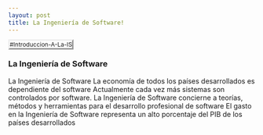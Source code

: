 ```yaml
---
layout: post
title: La Ingeniería de Software!
---
```


<tagg style="
    font-size: 12px;
    border-style: outset;
">#Introduccion-A-La-IS</tagg>

### La Ingeniería de Software
La Ingeniería de Software La economía de todos los países desarrollados es dependiente del software Actualmente cada vez más sistemas son controlados por software. La Ingeniería de Software concierne a teorías, métodos y herramientas para el desarrollo profesional de software El gasto en la Ingeniería de Software representa un alto porcentaje del PIB de los países desarrollados
